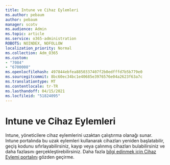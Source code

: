 ```yaml
---
title: Intune ve Cihaz Eylemleri
ms.author: pebaum
author: pebaum
manager: scotv
ms.audience: Admin
ms.topic: article
ms.service: o365-administration
ROBOTS: NOINDEX, NOFOLLOW
localization_priority: Normal
ms.collection: Adm_O365
ms.custom:
- "7084"
- "6700008"
ms.openlocfilehash: 497844ebfea8850337407f2b0edfffd7b5b779e0
ms.sourcegitcommit: 8bc60ec34bc1e40685e3976576e04a2623f63a7c
ms.translationtype: MT
ms.contentlocale: tr-TR
ms.lasthandoff: 04/15/2021
ms.locfileid: "51824095"
---
```

# <a name="intune-and-device-actions"></a>Intune ve Cihaz Eylemleri

Intune, yöneticilere cihaz eylemlerini uzaktan çalıştırma olanağı sunar. Intune portalında bu uzak eylemleri kullanarak cihazları yeniden başlatabilir, geçiş kodunu sıfırlayabilirsiniz, kayıp veya çalınmış cihazları bulabilirsiniz ve daha fazlasını gerçekleştirebilirsiniz. Daha fazla [bilgi edinmek için Cihaz Eylemi portalını](https://docs.microsoft.com/mem/intune/remote-actions/) gözden geçirme.
